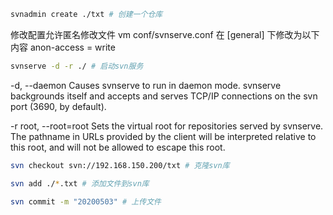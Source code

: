 ```bash
svnadmin create ./txt # 创建一个仓库
```



修改配置允许匿名修改文件
vm conf/svnserve.conf
在 [general] 下修改为以下内容
anon-access = write



```bash
svnserve -d -r ./ # 启动svn服务
```

-d, --daemon
            Causes svnserve to run in daemon mode.  svnserve backgrounds
            itself and accepts and serves TCP/IP connections on the svn port
            (3690, by default).



-r root, --root=root
     Sets the virtual root for repositories served by svnserve.  The
     pathname in URLs provided by the client will be interpreted
     relative to this root, and will not be allowed to escape this
     root.






```bash
svn checkout svn://192.168.150.200/txt # 克隆svn库
```



```bash
svn add ./*.txt # 添加文件到svn库
```



```bash
svn commit -m "20200503" # 上传文件
```